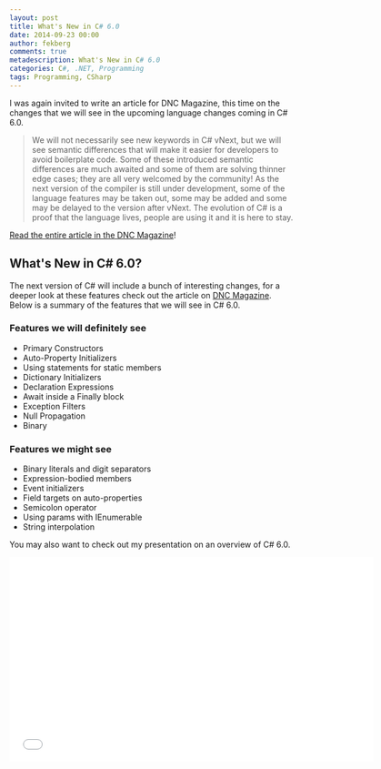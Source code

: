 ```yaml
---
layout: post
title: What's New in C# 6.0
date: 2014-09-23 00:00
author: fekberg
comments: true
metadescription: What's New in C# 6.0
categories: C#, .NET, Programming
tags: Programming, CSharp
---
```

I was again invited to write an article for DNC Magazine, this time on the changes that we will see in the upcoming language changes coming in C# 6.0.

> We will not necessarily see new keywords in C# vNext, but we will see semantic differences that will make it easier for developers to avoid boilerplate code. 
> Some of these introduced semantic differences are much awaited and some of them are solving thinner edge cases; they are all very welcomed by the community! As the next version of the compiler is still under development, some of the language features may be taken out, some may be added and some may be delayed to the version after vNext. 
> The evolution of C# is a proof that the language lives, people are using it and it is here to stay.

<a href="http://www.dotnetcurry.com/showarticle.aspx?ID=1042" target="_blank">Read the entire article in the DNC Magazine</a>!
<!--excerpt-->

## What's New in C# 6.0?
The next version of C# will include a bunch of interesting changes, for a deeper look at these features check out the article on <a href="http://www.dotnetcurry.com/showarticle.aspx?ID=1042" target="_blank">DNC Magazine</a>. Below is a summary of the features that we will see in C# 6.0.

### Features we will definitely see
* Primary Constructors
* Auto-Property Initializers
* Using statements for static members 
* Dictionary Initializers
* Declaration Expressions
* Await inside a Finally block
* Exception Filters
* Null Propagation
* Binary 

### Features we might see
* Binary literals and digit separators
* Expression-bodied members
* Event initializers
* Field targets on auto-properties
* Semicolon operator
* Using params with IEnumerable
* String interpolation

You may also want to check out my presentation on an overview of C# 6.0.

<div class="video-container">
<iframe width="640" height="360" src="//www.youtube.com/embed/BA3sL783_Co" frameborder="0" allowfullscreen></iframe>
</div>
